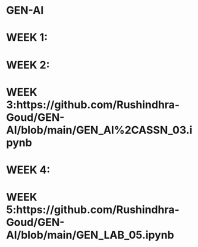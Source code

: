 # GEN-AI
<H1>WEEK 1:
<BR>
<H1>WEEK 2:
<BR>
<H1>WEEK 3:https://github.com/Rushindhra-Goud/GEN-AI/blob/main/GEN_AI%2CASSN_03.ipynb
<BR>
<H1>WEEK 4:
<BR>
<H1>WEEK 5:https://github.com/Rushindhra-Goud/GEN-AI/blob/main/GEN_LAB_05.ipynb
<BR>
